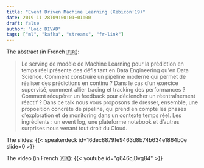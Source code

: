 ```yaml
---
title: "Event Driven Machine Learning (Xebicon'19)"
date: 2019-11-28T09:00:01+01:00
draft: false
author: "Loïc DIVAD"
tags: ["ml", "kafka", "streams", "fr-link"]
---
```


The abstract (in French 🇫🇷):
> Le serving de modèle de Machine Learning pour la prédiction en temps réel présente des défis tant en Data Engineering qu'en Data Science. Comment construire un pipeline moderne qui permet de réaliser des prédictions en continu ? Dans le cas d’un exercice supervisé, comment allier tracing et tracking des performances ? Comment récupérer un feedback pour déclencher un réentraînement réactif ? Dans ce talk nous vous proposons de dresser, ensemble, une proposition concrète de pipeline, qui prend en compte les phases d’exploration et de monitoring dans un contexte temps réel. Les ingrédients : un event log, une plateforme notebook et d’autres surprises nous venant tout droit du Cloud.

The slides:
{{< speakerdeck id=16dec8879fe9463d8b74b634e1864b0e slide=0 >}}

The video (in French 🇫🇷):
{{< youtube id="g646cjDvg84" >}}